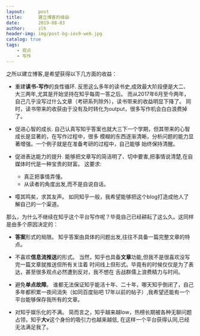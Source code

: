 ```yaml
---
layout:     post
title:      建立博客的缘由
date:       2019-08-03
author:     zlh
header-img: img/post-bg-ios9-web.jpg
catalog: true
tags:
    - 观点
    - 写作
---
```


之所以建立博客,是希望获得以下几方面的收益：

- 重建**读书-写作**的良性循环.
    反思这么多年的读书史,成效最大阶段便是大二、大三两年,尤其是开始坚持在知乎每周一答之后。
    而从2017年6月至今两年，自己几乎没写过什么文章（考研系列除外），读书带来的收益明显下降了。
    同时，读书带来的收获由于没有及时转化为output，很多写作机会白白浪费掉了。

- 促进心智的成长.
    自己认真写知乎答案也就大三下一个学期，但其带来的心智成长是显著的，在写作过程中，很多
    模糊的东西逐渐清晰，分析问题的能力显著增强。一个例子就是在准备考研的过程中，自己能够
    始终保持清醒。

- 促进表达能力的提升.
    能够把文章写的简洁明了、切中要害,把事情说清楚,在自媒体时代是一种宝贵的财富。
    这要求:
    - 真正把事情弄懂。
    - 从读者的角度出发,而不是自说自话。

- 嘤其鸣矣，求其友声。
    如同知乎一般，我希望能够把这个blog打造成他人了解自己的一个渠道。

那么，为什么不继续在知乎这个平台写作呢？毕竟自己已经耕耘了这么久。这同样是由多个原因决定的：

- **答案**形式的局限。 
知乎答案由具体的问题出发,往往不具备一篇完整文章的特点。

- 不喜欢**信息流推送**的形式。
当然，知乎也具备**文章**功能,但我不是很喜欢没写完一篇文章就推送但所有关注着
时间线上但形式。毕竟有的时候仅仅是为了表达，甚至很多观点必然遭到反对，我不想在
舌战群儒上浪费精力与时间。

- 避免**单点故障**。
谁都无法保证知乎能活十年、二十年，哪天知乎倒闭了，自己多年都积累一夜间消失（如同百度贴吧
17年以前的帖子）,我希望还能有一个平台能够保存我所有的文章。

- 对知乎娱乐化的不满。
简而言之，知乎越来越low，热榜长期被各种无聊问题占领，知乎**大v**这个身份的吸引力也越来越低,
在这样一个平台获得认同,已经无法满足我了。







